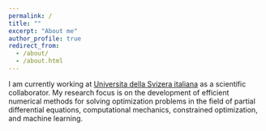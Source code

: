```yaml
---
permalink: /
title: ""
excerpt: "About me"
author_profile: true
redirect_from: 
  - /about/
  - /about.html
---
```


I am currently working at [Universita della Svizera italiana](https://www.usi.ch/en) as a scientific collaborator. My research focus is on the development of efficient numerical methods for solving optimization problems in the field of partial differential equations, computational mechanics, constrained optimization, and machine learning.
